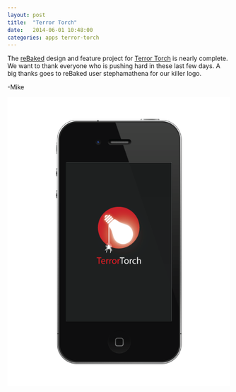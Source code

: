 ```yaml
---
layout: post
title:  "Terror Torch"
date:   2014-06-01 10:48:00
categories: apps terror-torch
---
```


The [reBaked](https://www.rebaked.com) design and feature project for [Terror Torch](https://www.rebaked.com/projects/8) is nearly complete.  We want to thank everyone who is pushing hard in these last few days.  A big thanks goes to reBaked user stephamathena for our killer logo.

-Mike

![Terror Torch splash screen concept](/assets/2014-06-01-terrortorch.png)
